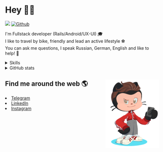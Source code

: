 # Hey 👋🏻 

![](https://komarev.com/ghpvc/?username=your-github-HarshBarash&color=grey) [![Github](https://img.shields.io/github/followers/HarshBarash?label=Follow&style=social)](https://github.com/HarshBarash)

I'm  Fullstack developer (Rails/Android/UX-UI) 🎓  <br />
I like to travel by bike, friendly and lead an active lifestyle ⚽ <br />
You can ask me questions, I speak Russian, German, English and like to help! 💬  <br />

<details>
    <summary> Skills </summary>
   <p>
      <br/>
      <img src="https://img.shields.io/badge/Ruby_on_Rails-CC0000?style=for-the-badge&logo=ruby-on-rails&logoColor=white" />
      <img src="https://img.shields.io/badge/Ruby-CC342D?style=for-the-badge&logo=ruby&logoColor=white" />
      <img src="https://img.shields.io/badge/Bootstrap-563D7C?style=for-the-badge&logo=bootstrap&logoColor=white" />
      <img src="https://img.shields.io/badge/PostgreSQL-316192?style=for-the-badge&logo=postgresql&logoColor=white" />
      <img src="https://img.shields.io/badge/SQLite-07405E?style=for-the-badge&logo=sqlite&logoColor=white" />
      <img src="https://img.shields.io/badge/Heroku-430098?style=for-the-badge&logo=heroku&logoColor=white"/>
      <img src="https://img.shields.io/badge/GitHub-100000?style=for-the-badge&logo=github&logoColor=white" />
      <br/>
      <img src="https://img.shields.io/badge/Android-3DDC84?style=for-the-badge&logo=android&logoColor=white" />
      <img src="https://img.shields.io/badge/Kotlin-0095D5?&style=for-the-badge&logo=kotlin&logoColor=white" />
      <img src="https://img.shields.io/badge/Java-ED8B00?style=for-the-badge&logo=java&logoColor=white" />
      <img src="https://img.shields.io/badge/Figma-F24E1E?style=for-the-badge&logo=figma&logoColor=white" />
      <img src="https://img.shields.io/badge/firebase-ffca28?style=for-the-badge&logo=firebase&logoColor=black" />
      <img src="https://img.shields.io/badge/Python-FFD43B?style=for-the-badge&logo=python&logoColor=darkgreen" />
      <img src="https://img.shields.io/badge/Trello-0052CC?style=for-the-badge&logo=trello&logoColor=white" />
      <img src="https://img.shields.io/badge/Ubuntu-E95420?style=for-the-badge&logo=ubuntu&logoColor=white" />

   </details>


<details>
    <summary> GitHub stats</summary>
    <br />
   
<!--START_SECTION:waka-->
**🐱 My GitHub Data** 

> 🏆 341 Contributions in the Year 2022
 > 
> 📦 289.3 kB Used in GitHub's Storage 
 > 
> 💼 Opted to Hire
 > 
> 📜 20 Public Repositories 
 > 
> 🔑 29 Private Repositories  
 > 
**I'm a Night 🦉** 

```text
🌞 Morning    65 commits     ██░░░░░░░░░░░░░░░░░░░░░░░   10.27% 
🌆 Daytime    179 commits    ███████░░░░░░░░░░░░░░░░░░   28.28% 
🌃 Evening    289 commits    ███████████░░░░░░░░░░░░░░   45.66% 
🌙 Night      100 commits    ████░░░░░░░░░░░░░░░░░░░░░   15.8%

```
📅 **I'm Most Productive on Saturday** 

```text
Monday       68 commits     ██░░░░░░░░░░░░░░░░░░░░░░░   10.74% 
Tuesday      93 commits     ███░░░░░░░░░░░░░░░░░░░░░░   14.69% 
Wednesday    95 commits     ███░░░░░░░░░░░░░░░░░░░░░░   15.01% 
Thursday     77 commits     ███░░░░░░░░░░░░░░░░░░░░░░   12.16% 
Friday       90 commits     ███░░░░░░░░░░░░░░░░░░░░░░   14.22% 
Saturday     118 commits    ████░░░░░░░░░░░░░░░░░░░░░   18.64% 
Sunday       92 commits     ███░░░░░░░░░░░░░░░░░░░░░░   14.53%

```


📊 **This Week I Spent My Time On** 

```text
⌚︎ Time Zone: Asia/Yekaterinburg

💬 Programming Languages: 
Ruby                     4 hrs 27 mins       █████████████████░░░░░░░░   68.53% 
YAML                     1 hr 6 mins         ████░░░░░░░░░░░░░░░░░░░░░   17.03% 
Text                     17 mins             █░░░░░░░░░░░░░░░░░░░░░░░░   4.47% 
Docker                   10 mins             ░░░░░░░░░░░░░░░░░░░░░░░░░   2.76% 
JSON                     10 mins             ░░░░░░░░░░░░░░░░░░░░░░░░░   2.73%

🔥 Editors: 
RubyMine                 6 hrs 30 mins       █████████████████████████   100.0%

💻 Operating System: 
Linux                    6 hrs 30 mins       █████████████████████████   100.0%

```

**I Mostly Code in Ruby** 

```text
Ruby                     23 repos            ████████████░░░░░░░░░░░░░   48.94% 
Kotlin                   11 repos            █████░░░░░░░░░░░░░░░░░░░░   23.4% 
Java                     7 repos             ███░░░░░░░░░░░░░░░░░░░░░░   14.89% 
JavaScript               4 repos             ██░░░░░░░░░░░░░░░░░░░░░░░   8.51% 
Python                   2 repos             █░░░░░░░░░░░░░░░░░░░░░░░░   4.26%

```



 Last Updated on 23/03/2022 16:15:47 UTC
<!--END_SECTION:waka-->
   
<!--    <p align="center">
        <img src="https://github-profile-trophy.vercel.app/?username=HarshBarash&theme=darkhub&margin-w=15" alt="Trophies GitHub" />
    </p>
 -->
   
</details>

## Find me around the web 🌎 <a href="https://github.com//HarshBarash"><img align="right" width="175" height="225" src="https://github.com/HarshBarash/HarshBarash/blob/master/app/assets/images/antonbaranov.png"></a>
<li> <a href="https://t.me/HarshBarash"> Telegram </a> </li>
<li> <a href="https://linkedin.com/in/HarshBarash"> LinkedIn </a> </li>
<li> <a href="https://www.instagram.com/harsh.barash/"> Instagram </a> </li>
